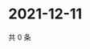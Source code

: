 # 2021-12-11

共 0 条

<!-- BEGIN WEIBO -->
<!-- 最后更新时间 Sat Dec 11 2021 03:09:37 GMT+0800 (China Standard Time) -->

<!-- END WEIBO -->
